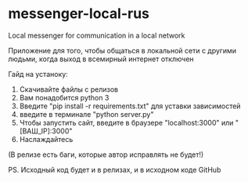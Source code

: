 # messenger-local-rus
Local messenger for communication in a local network

Приложение для того, чтобы общаться в локальной сети с другими людьми, когда выход в всемирный интернет отключен

Гайд на устаноку:
1. Скачивайте файлы с релизов
2. Вам понадобится python 3
3. Введите "pip install -r requirements.txt" для уставки зависимостей
4. введите в терминале "python server.py"
5. Чтобы запустить сайт, введите в браузере "localhost:3000" или "[ВАШ_IP]:3000"
6. Наслаждайтесь

(В релизе есть баги, которые автор исправлять не будет!)

PS. Исходный код будет и в релизах, и в исходном коде GitHub

